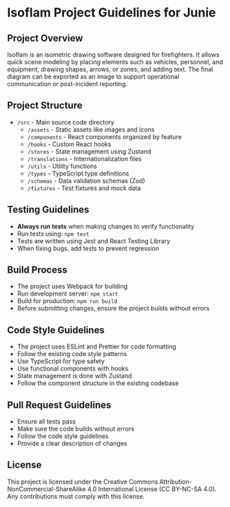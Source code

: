 # Isoflam Project Guidelines for Junie

## Project Overview
Isoflam is an isometric drawing software designed for firefighters. It allows quick scene modeling by placing elements such as vehicles, personnel, and equipment, drawing shapes, arrows, or zones, and adding text. The final diagram can be exported as an image to support operational communication or post-incident reporting.

## Project Structure
- `/src` - Main source code directory
  - `/assets` - Static assets like images and icons
  - `/components` - React components organized by feature
  - `/hooks` - Custom React hooks
  - `/stores` - State management using Zustand
  - `/translations` - Internationalization files
  - `/utils` - Utility functions
  - `/types` - TypeScript type definitions
  - `/schemas` - Data validation schemas (Zod)
  - `/fixtures` - Test fixtures and mock data

## Testing Guidelines
- **Always run tests** when making changes to verify functionality
- Run tests using: `npm test`
- Tests are written using Jest and React Testing Library
- When fixing bugs, add tests to prevent regression

## Build Process
- The project uses Webpack for building
- Run development server: `npm start`
- Build for production: `npm run build`
- Before submitting changes, ensure the project builds without errors

## Code Style Guidelines
- The project uses ESLint and Prettier for code formatting
- Follow the existing code style patterns
- Use TypeScript for type safety
- Use functional components with hooks
- State management is done with Zustand
- Follow the component structure in the existing codebase

## Pull Request Guidelines
- Ensure all tests pass
- Make sure the code builds without errors
- Follow the code style guidelines
- Provide a clear description of changes

## License
This project is licensed under the Creative Commons Attribution-NonCommercial-ShareAlike 4.0 International License (CC BY-NC-SA 4.0). Any contributions must comply with this license.
